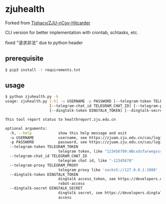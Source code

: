# zjuhealth

Forked from [Tishacy/ZJU-nCov-Hitcarder](https://github.com/Tishacy/ZJU-nCov-Hitcarder)

CLI version for better implementation with crontab, schtasks, etc.

fixed "请求非法" due to python header

## prerequisite

```bash
$ pip3 install -r requirements.txt
```

## usage

```bash
$ python zjuhealth.py -h
usage: zjuhealth.py [-h] -u USERNAME -p PASSWORD [--telegram-token TELEGRAM_TOKEN]
                    [--telegram-chat_id TELEGRAM_CHAT_ID] [--telegram-proxy TELEGRAM_PROXY]
                    [--dingtalk-token DINGTALK_TOKEN] [--dingtalk-secret DINGTALK_SECRET]

This tool report status to healthreport.zju.edu.cn

optional arguments:
  -h, --help            show this help message and exit
  -u USERNAME           username, see https://zjuam.zju.edu.cn/cas/login
  -p PASSWORD           password, see https://zjuam.zju.edu.cn/cas/login
  --telegram-token TELEGRAM_TOKEN
                        telegram token, like "123456789:ABcsdsfarwegssrgw3erw34gbw5b5rw2"
  --telegram-chat_id TELEGRAM_CHAT_ID
                        telegram chat id, like "-12345678"
  --telegram-proxy TELEGRAM_PROXY
                        telegram proxy like 'socks5://127.0.0.1:1080'
  --dingtalk-token DINGTALK_TOKEN
                        dingtalk access_token, see https://developers.dingtalk.com/document/app/custom-
                        robot-access
  --dingtalk-secret DINGTALK_SECRET
                        dingtalk secret, see https://developers.dingtalk.com/document/app/custom-robot-
                        access
```
